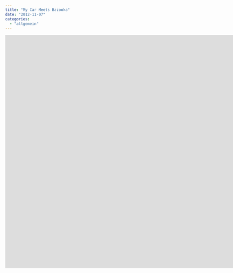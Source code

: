 ```yaml
---
title: "My Car Meets Bazooka"
date: "2012-11-07"
categories: 
  - "allgemein"
---
```


<iframe width="1903" height="750" src="https://www.youtube.com/embed/JqndZqfrITQ" title="" frameborder="0" allow="accelerometer; autoplay; clipboard-write; encrypted-media; gyroscope; picture-in-picture; web-share" referrerpolicy="strict-origin-when-cross-origin" allowfullscreen></iframe>

